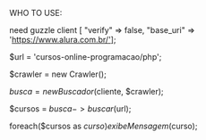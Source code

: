 WHO TO USE:

need guzzle client [ "verify" => false, "base_uri"  => 'https://www.alura.com.br/'];

$url = 'cursos-online-programacao/php';

$crawler = new Crawler();

$busca = new Buscador($cliente, $crawler);

$cursos = $busca->buscar($url);

foreach($cursos as $curso) exibeMensagem($curso);
